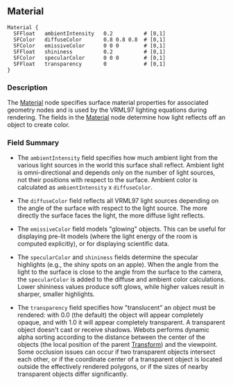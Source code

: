 ## Material

```
Material {
  SFFloat   ambientIntensity   0.2          # [0,1]
  SFColor   diffuseColor       0.8 0.8 0.8  # [0,1]
  SFColor   emissiveColor      0 0 0        # [0,1]
  SFFloat   shininess          0.2          # [0,1]
  SFColor   specularColor      0 0 0        # [0,1]
  SFFloat   transparency       0            # [0,1]
}
```

### Description

The [Material](#material) node specifies surface material properties for
associated geometry nodes and is used by the VRML97 lighting equations during
rendering. The fields in the [Material](#material) node determine how light
reflects off an object to create color.

### Field Summary

- The `ambientIntensity` field specifies how much ambient light from the various
light sources in the world this surface shall reflect. Ambient light is
omni-directional and depends only on the number of light sources, not their
positions with respect to the surface. Ambient color is calculated as
`ambientIntensity` x `diffuseColor`.

- The `diffuseColor` field reflects all VRML97 light sources depending on the
angle of the surface with respect to the light source. The more directly the
surface faces the light, the more diffuse light reflects.

- The `emissiveColor` field models "glowing" objects. This can be useful for
displaying pre-lit models (where the light energy of the room is computed
explicitly), or for displaying scientific data.

- The `specularColor` and `shininess` fields determine the specular highlights
(e.g., the shiny spots on an apple). When the angle from the light to the
surface is close to the angle from the surface to the camera, the
`specularColor` is added to the diffuse and ambient color calculations. Lower
shininess values produce soft glows, while higher values result in sharper,
smaller highlights.

- The `transparency` field specifies how "translucent" an object must be rendered:
with 0.0 (the default) the object will appear completely opaque, and with 1.0 it
will appear completely transparent. A transparent object doesn't cast or receive
shadows. Webots performs dynamic alpha sorting according to the distance between
the center of the objects (the local position of the parent
[Transform](transform.md)) and the viewpoint. Some occlusion issues can occur if
two transparent objects intersect each other, or if the coordinate center of a
transparent object is located outside the effectively rendered polygons, or if
the sizes of nearby transparent objects differ significantly.

